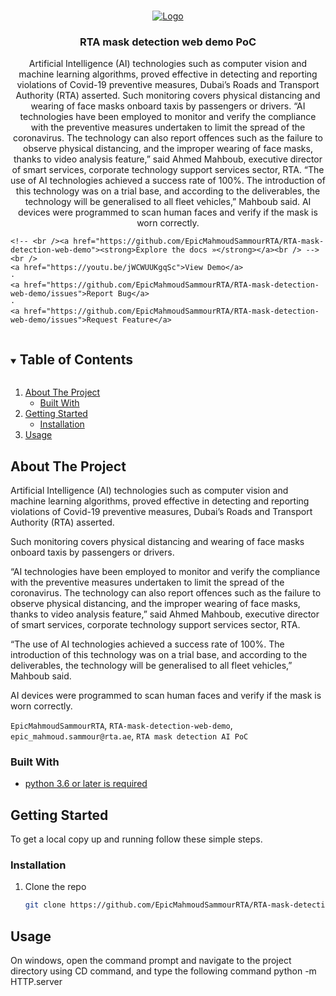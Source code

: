<!-- PROJECT LOGO -->
<br />
<p align="center">
  <a href="https://github.com/EpicMahmoudSammourRTA/RTA-mask-detection-web-demo">
    <img src="https://www.rta.ae/wps/contenthandler/dav/fs-type1/themes/RTA.Responsive.Theme/rta-assets/common/img/latest-img/RTA.png" alt="Logo">
  </a>

  <h3 align="center">RTA mask detection web demo PoC</h3>

  <p align="center">
  Artificial Intelligence (AI) technologies such as computer vision and machine learning algorithms, proved effective in detecting and reporting violations of Covid-19 preventive measures, Dubai’s Roads and Transport Authority (RTA) asserted. Such monitoring covers physical distancing and wearing of face masks onboard taxis by passengers or drivers. “AI technologies have been employed to monitor and verify the compliance with the preventive measures undertaken to limit the spread of the coronavirus. The technology can also report offences such as the failure to observe physical distancing, and the improper wearing of face masks, thanks to video analysis feature,” said Ahmed Mahboub, executive director of smart services, corporate technology support services sector, RTA. “The use of AI technologies achieved a success rate of 100%. The introduction of this technology was on a trial base, and according to the deliverables, the technology will be generalised to all fleet vehicles,” Mahboub said. AI devices were programmed to scan human faces and verify if the mask is worn correctly.
      
    <!-- <br /><a href="https://github.com/EpicMahmoudSammourRTA/RTA-mask-detection-web-demo"><strong>Explore the docs »</strong></a><br /> -->
    <br />
    <a href="https://youtu.be/jWCWUUKgqSc">View Demo</a>
    ·
    <a href="https://github.com/EpicMahmoudSammourRTA/RTA-mask-detection-web-demo/issues">Report Bug</a>
    ·
    <a href="https://github.com/EpicMahmoudSammourRTA/RTA-mask-detection-web-demo/issues">Request Feature</a>
  </p>
</p>

<!-- TABLE OF CONTENTS -->
<details open="open">
  <summary><h2 style="display: inline-block">Table of Contents</h2></summary>
  <ol>
    <li>
      <a href="#about-the-project">About The Project</a>
      <ul>
        <li><a href="#built-with">Built With</a></li>
      </ul>
    </li>
    <li>
      <a href="#getting-started">Getting Started</a>
      <ul>
        <li><a href="#installation">Installation</a></li>
      </ul>
    </li>
    <li><a href="#usage">Usage</a></li>
  </ol>
</details>



<!-- ABOUT THE PROJECT -->
## About The Project

Artificial Intelligence (AI) technologies such as computer vision and machine learning algorithms, proved effective in detecting and reporting violations of Covid-19 preventive measures, Dubai’s Roads and Transport Authority (RTA) asserted.

Such monitoring covers physical distancing and wearing of face masks onboard taxis by passengers or drivers.

“AI technologies have been employed to monitor and verify the compliance with the preventive measures undertaken to limit the spread of the coronavirus. The technology can also report offences such as the failure to observe physical distancing, and the improper wearing of face masks, thanks to video analysis feature,” said Ahmed Mahboub, executive director of smart services, corporate technology support services sector, RTA.

“The use of AI technologies achieved a success rate of 100%. The introduction of this technology was on a trial base, and according to the deliverables, the technology will be generalised to all fleet vehicles,” Mahboub said.

AI devices were programmed to scan human faces and verify if the mask is worn correctly.

`EpicMahmoudSammourRTA`, `RTA-mask-detection-web-demo`, `epic_mahmoud.sammour@rta.ae`, `RTA mask detection AI PoC`


### Built With

* [python 3.6 or later is required](https://www.python.org/downloads/release/python-367/)


<!-- GETTING STARTED -->
## Getting Started

To get a local copy up and running follow these simple steps.


### Installation

1. Clone the repo
   ```sh
   git clone https://github.com/EpicMahmoudSammourRTA/RTA-mask-detection-web-demo.git
   ```

<!-- USAGE EXAMPLES -->
## Usage
On windows, open the command prompt and navigate to the project directory using CD command, and type the following command
python -m HTTP.server
